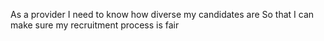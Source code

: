 As a provider
I need to know how diverse my candidates are
So that I can make sure my recruitment process is fair
